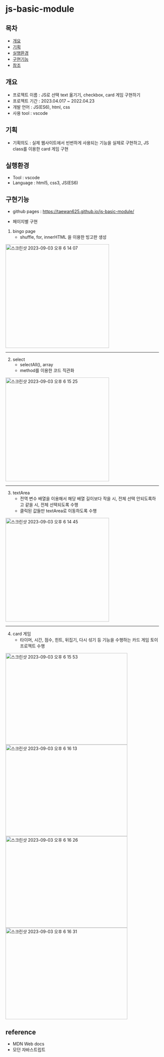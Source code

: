 # js-basic-module

## 목차
  - [개요](#개요)
  - [기획](#기획)
  - [실행환경](#실행환경)
  - [구현기능](#구현기능)
  - [참조](#reference)

## 개요
- 프로젝트 이름 : JS로 선택 text 옮기기, checkbox, card 게임 구현하기
- 프로젝트 기간 : 2023.04.017 ~ 2022.04.23
- 개발 언어    : JS(ES6), html, css
- 사용 tool   : vscode

## 기획
- 기획의도 : 실제 웹사이트에서 빈번하게 사용되는 기능을 실제로 구현하고, JS class를 이용한 card 게임 구현

## 실행환경
- Tool : vscode
- Language : html5, css3, JS(ES6)

## 구현기능
- github pages : https://taewan625.github.io/js-basic-module/

- 페이지별 구현
1. bingo page  
    - shuffle, for, innerHTML 을 이용한 빙고판 생성
<img width="340" height="340" alt="스크린샷 2023-09-03 오후 6 14 07" src="https://user-images.githubusercontent.com/104051002/265493880-b7c96147-2ee6-4d68-b07d-b83966afdaba.png" style="max-width: 100%;">
  
---  
  
2. select
     - selectAll(), array
     - method를 이용한 코드 직관화  
<img width="340" height="340" alt="스크린샷 2023-09-03 오후 6 15 25" src="https://user-images.githubusercontent.com/104051002/265493874-fba7efde-6354-4993-aa5f-1c61a131e94c.png" style="max-width: 100%;">

---  
  
3. textArea
     - 전역 변수 배열을 이용해서 해당 배열 길이보다 작을 시, 전체 선택 안되도록하고 같을 시, 전체 선택되도록 수행
     - 클릭된 값들만 textArea로 이동하도록 수행
<img  width="340" height="340" alt="스크린샷 2023-09-03 오후 6 14 45" src="https://user-images.githubusercontent.com/104051002/265493877-02217d31-82e0-40ef-a216-21018306e674.png" style="max-width: 100%;">
  
---  
  
4. card 게임
     - 타이머, 시간, 점수, 힌트, 뒤집기, 다시 섞기 등 기능을 수행하는 카드 게임 토이 프로젝트 수행
  
<p>
<img width="400" height="300" alt="스크린샷 2023-09-03 오후 6 15 53" src="https://user-images.githubusercontent.com/104051002/265493873-75ddfbae-4b72-447c-9918-a8253a7cad9e.png" style="max-width: 100%;">

<img width="400" height="300" alt="스크린샷 2023-09-03 오후 6 16 13" src="https://user-images.githubusercontent.com/104051002/265493868-84a5c9e2-3a97-4f09-a417-2646f159ad3b.png" style="max-width: 100%;">

<img width="400" height="300" alt="스크린샷 2023-09-03 오후 6 16 26" src="https://user-images.githubusercontent.com/104051002/265493857-bad7850c-7577-47c9-a142-ac80139a973f.png" style="max-width: 100%;">

<img width="400" height="300" alt="스크린샷 2023-09-03 오후 6 16 31" src="https://user-images.githubusercontent.com/104051002/265493791-a8c31475-2645-4df1-b32f-3db8928b68a9.png" style="max-width: 100%;">
</p>

## reference
- MDN Web docs
- 모던 자바스트립트






























